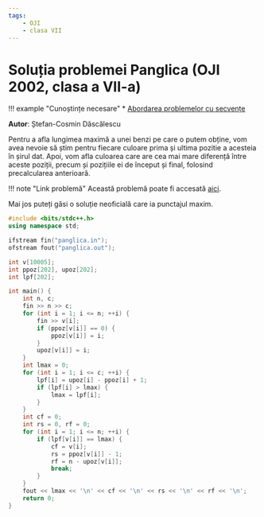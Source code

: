 ```yaml
---
tags:
    - OJI
    - clasa VII
---
```


# Soluția problemei Panglica (OJI 2002, clasa a VII-a)

!!! example "Cunoștințe necesare"
    * [Abordarea problemelor cu secvențe](https://edu.roalgo.ro/usor/sequences/)

**Autor**: Ștefan-Cosmin Dăscălescu

Pentru a afla lungimea maximă a unei benzi pe care o putem obține, vom avea nevoie să știm pentru fiecare culoare prima și ultima pozitie a acesteia în șirul dat. Apoi, vom afla culoarea care are cea mai mare diferență între aceste poziții, precum și pozițiile ei de început și final, folosind precalcularea anterioară. 

!!! note "Link problemă"
    Această problemă poate fi accesată [aici](https://kilonova.ro/problems/705/).

Mai jos puteți găsi o soluție neoficială care ia punctajul maxim.

```cpp
#include <bits/stdc++.h>
using namespace std;

ifstream fin("panglica.in");
ofstream fout("panglica.out");

int v[10005];
int ppoz[202], upoz[202];
int lpf[202];

int main() {
    int n, c;
    fin >> n >> c;
    for (int i = 1; i <= n; ++i) {
        fin >> v[i];
        if (ppoz[v[i]] == 0) {
            ppoz[v[i]] = i;
        }
        upoz[v[i]] = i;
    }
    int lmax = 0;
    for (int i = 1; i <= c; ++i) {
        lpf[i] = upoz[i] - ppoz[i] + 1;
        if (lpf[i] > lmax) {
            lmax = lpf[i];
        }
    }
    int cf = 0;
    int rs = 0, rf = 0;
    for (int i = 1; i <= n; ++i) {
        if (lpf[v[i]] == lmax) {
            cf = v[i];
            rs = ppoz[v[i]] - 1;
            rf = n - upoz[v[i]];
            break;
        }
    }
    fout << lmax << '\n' << cf << '\n' << rs << '\n' << rf << '\n';
    return 0;
}
```